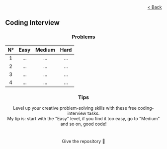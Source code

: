 <p align="right">
  <a href="/README.md">< Back</a>
</p>

<h2>Coding Interview</h2>

<h3 align="center">Problems</h3>

<div align="center">

| N° | Easy 	| Medium 	| Hard 	|
|:---: |:---:	|:---:	|:---:	|
| 1 | ...	| ... 	| ... 	|
| 2 | ... 	| ... 	| ... 	|
| 3 | ... 	| ... 	| ... 	|
| 4 | ... 	| ... 	| ... 	|

</div>

<h3 align="center">Tips</h3>

<p align="center">Level up your creative problem-solving skills with these free coding-interview tasks.
<br>
My tip is: start with the "Easy" level, if you find it too easy, go to "Medium" and so on, good code!</p>

#

<p align="center">Give the repository 🌟<p>
